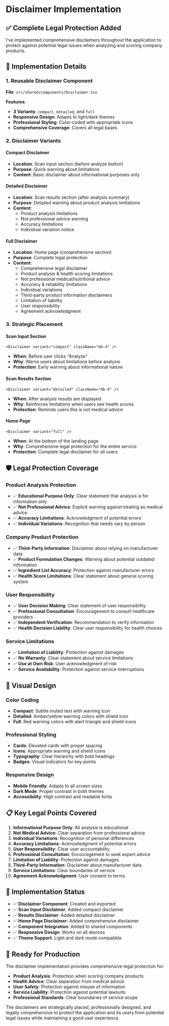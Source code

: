 # Disclaimer Implementation

## ✅ **Complete Legal Protection Added**

I've implemented comprehensive disclaimers throughout the application to protect against potential legal issues when analyzing and scoring company products.

## 🔧 **Implementation Details**

### **1. Reusable Disclaimer Component**
**File**: `src/shared/components/Disclaimer.tsx`

**Features**:
- **3 Variants**: `compact`, `detailed`, and `full`
- **Responsive Design**: Adapts to light/dark themes
- **Professional Styling**: Color-coded with appropriate icons
- **Comprehensive Coverage**: Covers all legal bases

### **2. Disclaimer Variants**

#### **Compact Disclaimer**
- **Location**: Scan input section (before analyze button)
- **Purpose**: Quick warning about limitations
- **Content**: Basic disclaimer about informational purposes only

#### **Detailed Disclaimer**
- **Location**: Scan results section (after analysis summary)
- **Purpose**: Detailed warning about product analysis limitations
- **Content**: 
  - Product analysis limitations
  - Not professional advice warning
  - Accuracy limitations
  - Individual variation notice

#### **Full Disclaimer**
- **Location**: Home page (comprehensive section)
- **Purpose**: Complete legal protection
- **Content**: 
  - Comprehensive legal disclaimer
  - Product analysis & health scoring limitations
  - Not professional medical/nutritional advice
  - Accuracy & reliability limitations
  - Individual variations
  - Third-party product information disclaimers
  - Limitation of liability
  - User responsibility
  - Agreement acknowledgment

### **3. Strategic Placement**

#### **Scan Input Section**
```tsx
<Disclaimer variant="compact" className="mb-4" />
```
- **When**: Before user clicks "Analyze"
- **Why**: Warns users about limitations before analysis
- **Protection**: Early warning about informational nature

#### **Scan Results Section**
```tsx
<Disclaimer variant="detailed" className="mb-6" />
```
- **When**: After analysis results are displayed
- **Why**: Reinforces limitations when users see health scores
- **Protection**: Reminds users this is not medical advice

#### **Home Page**
```tsx
<Disclaimer variant="full" />
```
- **When**: At the bottom of the landing page
- **Why**: Comprehensive legal protection for the entire service
- **Protection**: Complete legal disclaimer for all users

## 🛡️ **Legal Protection Coverage**

### **Product Analysis Protection**
- ✅ **Educational Purpose Only**: Clear statement that analysis is for information only
- ✅ **Not Professional Advice**: Explicit warning against treating as medical advice
- ✅ **Accuracy Limitations**: Acknowledgment of potential errors
- ✅ **Individual Variations**: Recognition that needs vary by person

### **Company Product Protection**
- ✅ **Third-Party Information**: Disclaimer about relying on manufacturer data
- ✅ **Product Formulation Changes**: Warning about potential outdated information
- ✅ **Ingredient List Accuracy**: Protection against manufacturer errors
- ✅ **Health Score Limitations**: Clear statement about general scoring system

### **User Responsibility**
- ✅ **User Decision Making**: Clear statement of user responsibility
- ✅ **Professional Consultation**: Encouragement to consult healthcare providers
- ✅ **Independent Verification**: Recommendation to verify information
- ✅ **Health Decision Liability**: Clear user responsibility for health choices

### **Service Limitations**
- ✅ **Limitation of Liability**: Protection against damages
- ✅ **No Warranty**: Clear statement about service limitations
- ✅ **Use at Own Risk**: User acknowledgment of risk
- ✅ **Service Availability**: Protection against service interruptions

## 🎨 **Visual Design**

### **Color Coding**
- **Compact**: Subtle muted text with warning icon
- **Detailed**: Amber/yellow warning colors with shield icon
- **Full**: Red warning colors with alert triangle and shield icons

### **Professional Styling**
- **Cards**: Elevated cards with proper spacing
- **Icons**: Appropriate warning and shield icons
- **Typography**: Clear hierarchy with bold headings
- **Badges**: Visual indicators for key points

### **Responsive Design**
- **Mobile Friendly**: Adapts to all screen sizes
- **Dark Mode**: Proper contrast in both themes
- **Accessibility**: High contrast and readable fonts

## 📋 **Key Legal Points Covered**

1. **Informational Purpose Only**: All analysis is educational
2. **Not Medical Advice**: Clear separation from professional advice
3. **Individual Variations**: Recognition of personal differences
4. **Accuracy Limitations**: Acknowledgment of potential errors
5. **User Responsibility**: Clear user accountability
6. **Professional Consultation**: Encouragement to seek expert advice
7. **Limitation of Liability**: Protection against damages
8. **Third-Party Information**: Disclaimer about manufacturer data
9. **Service Limitations**: Clear boundaries of service
10. **Agreement Acknowledgment**: User consent to terms

## 🔄 **Implementation Status**

- ✅ **Disclaimer Component**: Created and exported
- ✅ **Scan Input Disclaimer**: Added compact disclaimer
- ✅ **Results Disclaimer**: Added detailed disclaimer  
- ✅ **Home Page Disclaimer**: Added comprehensive disclaimer
- ✅ **Component Integration**: Added to shared components
- ✅ **Responsive Design**: Works on all devices
- ✅ **Theme Support**: Light and dark mode compatible

## 🚀 **Ready for Production**

The disclaimer implementation provides comprehensive legal protection for:

- **Product Analysis**: Protection when scoring company products
- **Health Advice**: Clear separation from medical advice
- **User Safety**: Protection against misuse of information
- **Service Liability**: Protection against potential lawsuits
- **Professional Standards**: Clear boundaries of service scope

The disclaimers are strategically placed, professionally designed, and legally comprehensive to protect the application and its users from potential legal issues while maintaining a good user experience.
